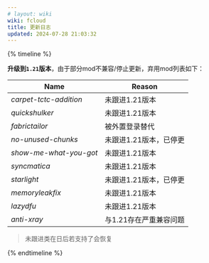 ```yaml
---
# layout: wiki
wiki: fcloud
title: 更新日志
updated: 2024-07-28 21:03:32
---
```


{% timeline %}

<!-- node 2024/7/28 -->

**升级到`1.21`版本**，由于部分mod不兼容/停止更新，弃用mod列表如下：

| Name                   | Reason                 |
| ---------------------- | ---------------------- |
| *carpet-tctc-addition* | 未跟进1.21版本         |
| *quickshulker*         | 未跟进1.21版本         |
| *fabrictailor*         | 被外置登录替代         |
| *no-unused-chunks*     | 未跟进1.21版本，已停更 |
| *show-me-what-you-got* | 未跟进1.21版本         |
| *syncmatica*           | 未跟进1.21版本         |
| *starlight*            | 未跟进1.21版本，已停更 |
| *memoryleakfix*        | 未跟进1.21版本         |
| *lazydfu*              | 未跟进1.21版本         |
| *anti-xray*            | 与1.21存在严重兼容问题 |

> 未跟进类在日后若支持了会恢复

{% endtimeline %}